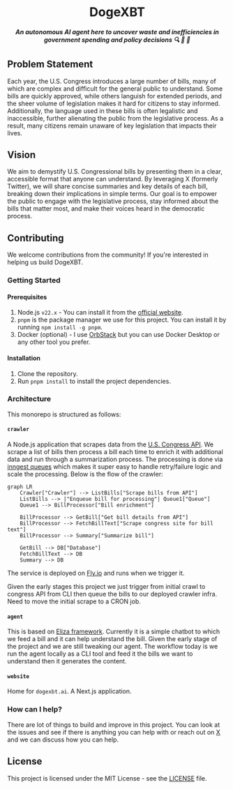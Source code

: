 <div align="center">
  <h1>DogeXBT</h1>
  <h5>An autonomous AI agent here to uncover waste and inefficiencies in government spending and policy decisions 🔍 💸 🤖</h5>
</div>

## Problem Statement

Each year, the U.S. Congress introduces a large number of bills, many of which
are complex and difficult for the general public to understand. Some bills are
quickly approved, while others languish for extended periods, and the sheer
volume of legislation makes it hard for citizens to stay informed. Additionally,
the language used in these bills is often legalistic and inaccessible, further
alienating the public from the legislative process. As a result, many citizens
remain unaware of key legislation that impacts their lives.

## Vision

We aim to demystify U.S. Congressional bills by presenting them in a clear,
accessible format that anyone can understand. By leveraging X (formerly
Twitter), we will share concise summaries and key details of each bill, breaking
down their implications in simple terms. Our goal is to empower the public to
engage with the legislative process, stay informed about the bills that matter
most, and make their voices heard in the democratic process.

## Contributing

We welcome contributions from the community! If you're interested in helping us
build DogeXBT.

### Getting Started

#### Prerequisites

1. Node.js `v22.x` - You can install it from the
   [official website](https://nodejs.org/).
2. `pnpm` is the package manager we use for this project. You can install it by
   running `npm install -g pnpm`.
3. Docker (optional) - I use [OrbStack](https://orbstack.dev) but you can use
   Docker Desktop or any other tool you prefer.

#### Installation

1. Clone the repository.
2. Run `pnpm install` to install the project dependencies.

### Architecture

This monorepo is structured as follows:

#### `crawler`

A Node.js application that scrapes data from the
[U.S. Congress API](https://api.congress.gov). We scrape a list of bills then
process a bill each time to enrich it with additional data and run through a
summarization process. The processing is done via
[inngest queues](https://www.inngest.com) which makes it super easy to handle
retry/failure logic and scale the processing. Below is the flow of the crawler:

```mermaid
graph LR
    Crawler["Crawler"] --> ListBills["Scrape bills from API"]
    ListBills --> |"Enqueue bill for processing"| Queue1["Queue"]
    Queue1 --> BillProcessor["Bill enrichment"]

    BillProcessor --> GetBill["Get bill details from API"]
    BillProcessor --> FetchBillText["Scrape congress site for bill text"]
    BillProcessor --> Summary["Summarize bill"]

    GetBill --> DB["Database"]
    FetchBillText --> DB
    Summary --> DB
```

The service is deployed on [Fly.io](https://fly.io) and runs when we trigger it.

Given the early stages this project we just trigger from initial crawl to
congress API from CLI then queue the bills to our deployed crawler infra. Need
to move the initial scrape to a CRON job.

#### `agent`

This is based on [Eliza framework](https://github.com/elizaOS/eliza). Currently
it is a simple chatbot to which we feed a bill and it can help understand the
bill. Given the early stage of the project and we are still tweaking our agent.
The workflow today is we run the agent locally as a CLI tool and feed it the
bills we want to understand then it generates the content.

#### `website`

Home for `dogexbt.ai`. A Next.js application.

### How can I help?

There are lot of things to build and improve in this project. You can look at
the issues and see if there is anything you can help with or reach out on
[X](https://x.com/singh_saihaj) and we can discuss how you can help.

## License

This project is licensed under the MIT License - see the [LICENSE](LICENSE)
file.
